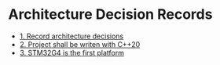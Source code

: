 # Architecture Decision Records

* [1. Record architecture decisions](0001-record-architecture-decisions.md)
* [2. Project shall be writen with C++20](0002-project-shall-be-writen-with-c-20.md)
* [3. STM32G4 is the first platform](0003-stm32g4-is-the-first-platform.md)
